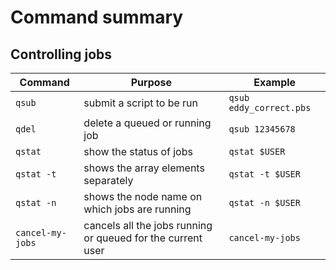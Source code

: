 # Command summary

## Controlling jobs

| Command | Purpose | Example |
|---------|---------|---------|
| `qsub` | submit a script to be run | `qsub eddy_correct.pbs` |
| `qdel` | delete a queued or running job | `qsub 12345678` |
| `qstat` | show the status of jobs | `qstat $USER` |
| `qstat -t` | shows the array elements separately | `qstat -t $USER` |
| `qstat -n` | shows the node name on which jobs are running | `qstat -n $USER` |
| `cancel-my-jobs` | cancels all the jobs running or queued for the current user | `cancel-my-jobs` |



